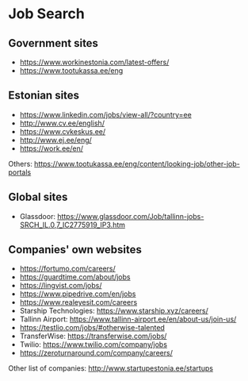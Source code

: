 # Job Search

## Government sites
* https://www.workinestonia.com/latest-offers/
* https://www.tootukassa.ee/eng

## Estonian sites
* https://www.linkedin.com/jobs/view-all/?country=ee
* http://www.cv.ee/english/
* https://www.cvkeskus.ee/
* http://www.ej.ee/eng/
* https://work.ee/en/

Others: https://www.tootukassa.ee/eng/content/looking-job/other-job-portals

## Global sites
* Glassdoor: https://www.glassdoor.com/Job/tallinn-jobs-SRCH_IL.0,7_IC2775919_IP3.htm

## Companies' own websites
* https://fortumo.com/careers/
* https://guardtime.com/about/jobs
* https://lingvist.com/jobs/
* https://www.pipedrive.com/en/jobs
* https://www.realeyesit.com/careers
* Starship Technologies: https://www.starship.xyz/careers/
* Tallinn Airport: https://www.tallinn-airport.ee/en/about-us/join-us/
* https://testlio.com/jobs/#otherwise-talented
* TransferWise: https://transferwise.com/jobs/
* Twilio: https://www.twilio.com/company/jobs
* https://zeroturnaround.com/company/careers/

Other list of companies: http://www.startupestonia.ee/startups
